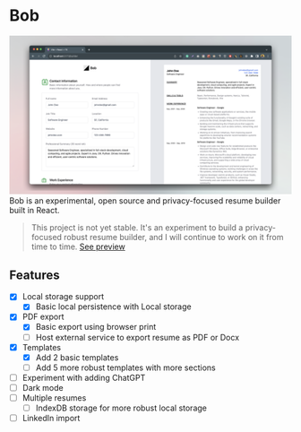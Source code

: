 # Bob

![](./.github/screenshot.png)
Bob is an experimental, open source and privacy-focused resume builder built in React. 

> This project is not yet stable. It's an experiment to build a privacy-focused robust resume builder, and I will continue to work on it from time to time. [See preview](bob-resume-builder.vercel.app)

## Features

- [x] Local storage support
    - [x] Basic local persistence with Local storage
- [x] PDF export
    - [x] Basic export using browser print
    - [ ] Host external service to export resume as PDF or Docx
- [x] Templates
    - [x] Add 2 basic templates
    - [ ] Add 5 more robust templates with more sections
- [ ] Experiment with adding ChatGPT
- [ ] Dark mode
- [ ] Multiple resumes
    - [ ] IndexDB storage for more robust local storage
- [ ] LinkedIn import
